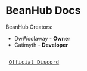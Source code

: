 # BeanHub Docs
<p>BeanHub Creators:</p>
<ul>
  <li>DwWoolaway - <strong>Owner</strong></li>
  <li>Catimyth - <strong>Developer</strong></li>
</ul>

[Link]: # 'https://discord.gg/D2WHwdYg3D'
<kbd> <br> [Official Discord][Link] <br> </kbd>
